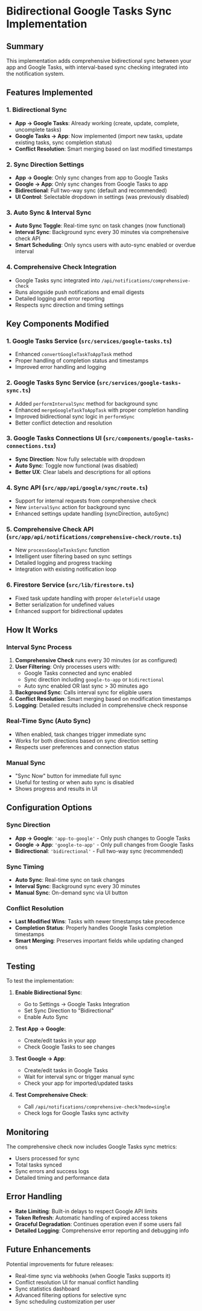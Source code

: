 # Bidirectional Google Tasks Sync Implementation

## Summary

This implementation adds comprehensive bidirectional sync between your app and Google Tasks, with interval-based sync checking integrated into the notification system.

## Features Implemented

### 1. **Bidirectional Sync**
- **App → Google Tasks**: Already working (create, update, complete, uncomplete tasks)
- **Google Tasks → App**: Now implemented (import new tasks, update existing tasks, sync completion status)
- **Conflict Resolution**: Smart merging based on last modified timestamps

### 2. **Sync Direction Settings**
- **App → Google**: Only sync changes from app to Google Tasks
- **Google → App**: Only sync changes from Google Tasks to app  
- **Bidirectional**: Full two-way sync (default and recommended)
- **UI Control**: Selectable dropdown in settings (was previously disabled)

### 3. **Auto Sync & Interval Sync**
- **Auto Sync Toggle**: Real-time sync on task changes (now functional)
- **Interval Sync**: Background sync every 30 minutes via comprehensive check API
- **Smart Scheduling**: Only syncs users with auto-sync enabled or overdue interval

### 4. **Comprehensive Check Integration**
- Google Tasks sync integrated into `/api/notifications/comprehensive-check`
- Runs alongside push notifications and email digests
- Detailed logging and error reporting
- Respects sync direction and timing settings

## Key Components Modified

### 1. **Google Tasks Service** (`src/services/google-tasks.ts`)
- Enhanced `convertGoogleTaskToAppTask` method
- Proper handling of completion status and timestamps
- Improved error handling and logging

### 2. **Google Tasks Sync Service** (`src/services/google-tasks-sync.ts`)
- Added `performIntervalSync` method for background sync
- Enhanced `mergeGoogleTaskToAppTask` with proper completion handling
- Improved bidirectional sync logic in `performSync`
- Better conflict detection and resolution

### 3. **Google Tasks Connections UI** (`src/components/google-tasks-connections.tsx`)
- **Sync Direction**: Now fully selectable with dropdown
- **Auto Sync**: Toggle now functional (was disabled)
- **Better UX**: Clear labels and descriptions for all options

### 4. **Sync API** (`src/app/api/google/sync/route.ts`)
- Support for internal requests from comprehensive check
- New `intervalSync` action for background sync
- Enhanced settings update handling (syncDirection, autoSync)

### 5. **Comprehensive Check API** (`src/app/api/notifications/comprehensive-check/route.ts`)
- New `processGoogleTasksSync` function
- Intelligent user filtering based on sync settings
- Detailed logging and progress tracking
- Integration with existing notification loop

### 6. **Firestore Service** (`src/lib/firestore.ts`)
- Fixed task update handling with proper `deleteField` usage
- Better serialization for undefined values
- Enhanced support for bidirectional updates

## How It Works

### Interval Sync Process
1. **Comprehensive Check** runs every 30 minutes (or as configured)
2. **User Filtering**: Only processes users with:
   - Google Tasks connected and sync enabled
   - Sync direction including `google-to-app` or `bidirectional`
   - Auto sync enabled OR last sync > 30 minutes ago
3. **Background Sync**: Calls interval sync for eligible users
4. **Conflict Resolution**: Smart merging based on modification timestamps
5. **Logging**: Detailed results included in comprehensive check response

### Real-Time Sync (Auto Sync)
- When enabled, task changes trigger immediate sync
- Works for both directions based on sync direction setting
- Respects user preferences and connection status

### Manual Sync
- "Sync Now" button for immediate full sync
- Useful for testing or when auto sync is disabled
- Shows progress and results in UI

## Configuration Options

### Sync Direction
- **App → Google**: `'app-to-google'` - Only push changes to Google Tasks
- **Google → App**: `'google-to-app'` - Only pull changes from Google Tasks  
- **Bidirectional**: `'bidirectional'` - Full two-way sync (recommended)

### Sync Timing
- **Auto Sync**: Real-time sync on task changes
- **Interval Sync**: Background sync every 30 minutes
- **Manual Sync**: On-demand sync via UI button

### Conflict Resolution
- **Last Modified Wins**: Tasks with newer timestamps take precedence
- **Completion Status**: Properly handles Google Tasks completion timestamps
- **Smart Merging**: Preserves important fields while updating changed ones

## Testing

To test the implementation:

1. **Enable Bidirectional Sync**:
   - Go to Settings → Google Tasks Integration
   - Set Sync Direction to "Bidirectional"
   - Enable Auto Sync

2. **Test App → Google**:
   - Create/edit tasks in your app
   - Check Google Tasks to see changes

3. **Test Google → App**:
   - Create/edit tasks in Google Tasks
   - Wait for interval sync or trigger manual sync
   - Check your app for imported/updated tasks

4. **Test Comprehensive Check**:
   - Call `/api/notifications/comprehensive-check?mode=single`
   - Check logs for Google Tasks sync activity

## Monitoring

The comprehensive check now includes Google Tasks sync metrics:
- Users processed for sync
- Total tasks synced
- Sync errors and success logs
- Detailed timing and performance data

## Error Handling

- **Rate Limiting**: Built-in delays to respect Google API limits
- **Token Refresh**: Automatic handling of expired access tokens
- **Graceful Degradation**: Continues operation even if some users fail
- **Detailed Logging**: Comprehensive error reporting and debugging info

## Future Enhancements

Potential improvements for future releases:
- Real-time sync via webhooks (when Google Tasks supports it)
- Conflict resolution UI for manual conflict handling
- Sync statistics dashboard
- Advanced filtering options for selective sync
- Sync scheduling customization per user
